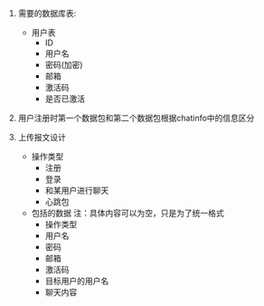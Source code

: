 1. 需要的数据库表:
    * 用户表
        * ID
        * 用户名
        * 密码(加密)
        * 邮箱
        * 激活码
        * 是否已激活

        
2. 用户注册时第一个数据包和第二个数据包根据chatinfo中的信息区分

3. 上传报文设计
    * 操作类型
        * 注册
        * 登录
        * 和某用户进行聊天
        * 心跳包
    * 包括的数据
        注：具体内容可以为空，只是为了统一格式
        * 操作类型
        * 用户名
        * 密码
        * 邮箱
        * 激活码
        * 目标用户的用户名
        * 聊天内容
